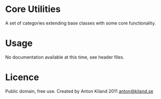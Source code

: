 Core Utilities
==============

A set of categories extending base classes with some core functionality.

Usage
=====

No documentation available at this time, see header files.

Licence
=======

Public domain, free use.
Created by Anton Kiland 2011
anton@kiland.se